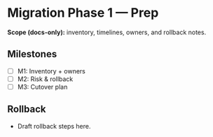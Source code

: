# Migration Phase 1 — Prep

**Scope (docs-only):** inventory, timelines, owners, and rollback notes.

## Milestones
- [ ] M1: Inventory + owners
- [ ] M2: Risk & rollback
- [ ] M3: Cutover plan

## Rollback
- Draft rollback steps here.




